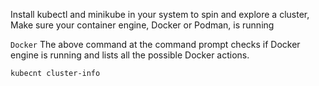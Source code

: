 Install kubectl and minikube in your system to spin and explore a cluster, Make sure your container engine, Docker or Podman, is running

 `Docker`
The above command at the command prompt checks if Docker engine is running and lists all the possible Docker actions.

 
 `kubecnt cluster-info` 


